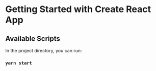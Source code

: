 # Getting Started with Create React App

## Available Scripts

In the project directory, you can run:

### `yarn start`
